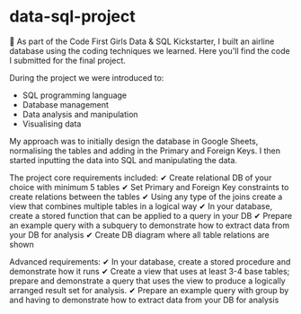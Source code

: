 # data-sql-project
🌟 As part of the Code First Girls Data &amp; SQL Kickstarter, I built an airline database using the coding techniques we learned. Here you'll find the code I submitted for the final project.

During the project we were introduced to:
- SQL programming language
- Database management
- Data analysis and manipulation
- Visualising data

My approach was to initially design the database in Google Sheets, normalising the tables and adding in the Primary and Foreign Keys. I then started inputting the data into SQL and manipulating the data.

The project core requirements included:
✔ Create relational DB of your choice with minimum 5 tables
✔ Set Primary and Foreign Key constraints to create relations
between the tables
✔ Using any type of the joins create a view that combines multiple
tables in a logical way
✔ In your database, create a stored function that can be applied to
a query in your DB
✔ Prepare an example query with a subquery to demonstrate how
to extract data from your DB for analysis
✔ Create DB diagram where all table relations are shown

Advanced requirements:
✔ In your database, create a stored procedure and
demonstrate how it runs
✔ Create a view that uses at least 3-4 base tables;
prepare and demonstrate a query that uses the view to
produce a logically arranged result set for analysis.
✔ Prepare an example query with group by and having to
demonstrate how to extract data from your DB for
analysis
